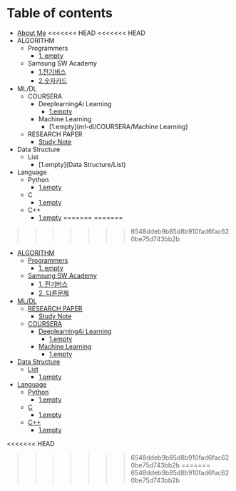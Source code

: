 # Table of contents

* [About Me](README.md)
<<<<<<< HEAD
<<<<<<< HEAD
* ALGORITHM
  * Programmers
    * [1. empty](algorithm/programmers)
  * Samsung SW Academy
    * [1.전기버스](algorithm/1.전기버스.md)
    * [2.숫자카드](algorithm/2.숫자카드.md)
* ML/DL
  * COURSERA
    * DeeplearningAi Learning
      * [1.empty](ml-dl/COURSERA/DeeplearningAi)
    * Machine Learning
      * [1.empty](ml-dl/COURSERA/Machine Learning)
  * RESEARCH PAPER
    * [Study Note](research-paper/study-note.md)
* Data Structure
  * List
    * [1.empty](Data Structure/List)
* Language
  * Python
    * [1.empty](Language/Python)
  * C
    * [1.empty](Language/C)
  * C++
    * [1.empty](Language/C++)
=======
=======
>>>>>>> 6548ddeb9b85d8b910fad6fac620be75d743bb2b
* [ALGORITHM](algorithm/README.md)
  * [Programmers](algorithm/programmers/README.md)
    * [1. empty](algorithm/programmers/1.-empty.md)
  * [Samsung SW Academy](algorithm/samsung-sw-academy/README.md)
    * [1. 전기버스](algorithm/samsung-sw-academy/1..md)
    * [2. 다른문제](algorithm/samsung-sw-academy/2..md)
* [ML/DL](ml-dl/README.md)
  * [RESEARCH PAPER](ml-dl/research-paper/README.md)
    * [Study Note](ml-dl/research-paper/study-note.md)
  * [COURSERA](ml-dl/coursera/README.md)
    * [DeeplearningAi Learning](ml-dl/coursera/deeplearningai-learning/README.md)
      * [1.empty](ml-dl/coursera/deeplearningai-learning/1.empty.md)
    * [Machine Learning](ml-dl/coursera/machine-learning/README.md)
      * [1.empty](ml-dl/coursera/machine-learning/1.empty.md)
* [Data Structure](data-structure/README.md)
  * [List](data-structure/list/README.md)
    * [1.empty](data-structure/list/1.empty.md)
* [Language](language/README.md)
  * [Python](language/python/README.md)
    * [1.empty](language/python/1.empty.md)
  * [C](language/c/README.md)
    * [1.empty](language/c/1.empty.md)
  * [C++](language/c++/README.md)
    * [1.empty](language/c++/1.empty.md)

<<<<<<< HEAD
>>>>>>> 6548ddeb9b85d8b910fad6fac620be75d743bb2b
=======
>>>>>>> 6548ddeb9b85d8b910fad6fac620be75d743bb2b
